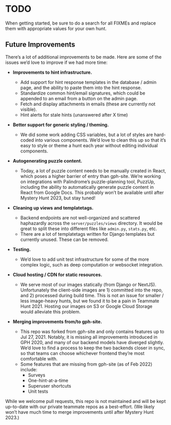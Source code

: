# TODO

When getting started, be sure to do a search for all FIXMEs and replace them with
appropriate values for your own hunt.

## Future Improvements

There’s a lot of additional improvements to be made. Here are some of the issues we’d love
to improve if we had more time:

- **Improvements to hint infrastructure.**

  - Add support for hint response templates in the database / admin page, and the
    ability to paste them into the hint response.
  - Standardize common hint/email signatures, which could be appended to an email
    from a button on the admin page.
  - Fetch and display attachments in emails (these are currently not visible).
  - Hint alerts for stale hints (unanswered after X time)

- **Better support for generic styling / theming.**

  - We did some work adding CSS variables, but a lot of styles are hard-coded into
    various components. We’d love to clean this up so that it’s easy to style or theme
    a hunt each year without editing individual components.

- **Autogenerating puzzle content.**

  - Today, a lot of puzzle content needs to be manually created in React, which poses a
    higher barrier of entry than gph-site. We’re working on integrations with Palindrome’s
    puzzle-planning tool, PuzzUp, including the ability to automatically generate puzzle
    content in React from Google Docs. This probably won’t be available until after
    Mystery Hunt 2023, but stay tuned!

- **Cleaning up views and templatetags.**

  - Backend endpoints are not well-organized and scattered haphazardly across the
    `server/puzzles/views` directory. It would be great to split these into different
    files like `admin.py`, `stats.py`, etc.
  - There are a lot of templatetags written for Django templates but currently unused.
    These can be removed.

- **Testing.**

  - We’d love to add unit test infrastructure for some of the more complex logic,
    such as deep computation or websocket integration.

- **Cloud hosting / CDN for static resources.**

  - We serve most of our images statically (from Django or NextJS). Unfortunately the
    client-side images are 1) committed into the repo, and 2) processed during build time.
    This is not an issue for smaller / less image-heavy hunts, but we found it to be a pain
    in Teammate Hunt 2021. Hosting our images on S3 or Google Cloud Storage would alleviate
    this problem.

- **Merging improvements from/to gph-site.**
  - This repo was forked from gph-site and only contains features up to Jul 27, 2021.
    Notably, it is missing all improvements introduced in GPH 2020, and many of our backend
    models have diverged slightly. We’d love to find a process to keep the two backends
    closer in sync, so that teams can choose whichever frontend they’re most comfortable with.
  - Some features that are missing from gph-site (as of Feb 2022) include:
    - Surveys
    - One-hint-at-a-time
    - Superuser shortcuts
    - Unit tests

While we welcome pull requests, this repo is not maintained and will be kept up-to-date
with our private teammate repos as a best-effort. (We likely won’t have much time to
merge improvements until after Mystery Hunt 2023.)
